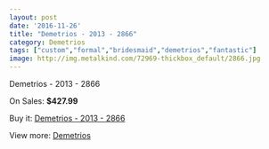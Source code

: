 ```yaml
---
layout: post
date: '2016-11-26'
title: "Demetrios - 2013 - 2866"
category: Demetrios
tags: ["custom","formal","bridesmaid","demetrios","fantastic"]
image: http://img.metalkind.com/72969-thickbox_default/2866.jpg
---
```

Demetrios - 2013 - 2866

On Sales: **$427.99**
<a href="https://www.metalkind.com/en/demetrios/1261-2866.html"><amp-img layout="responsive" width="600" height="600" src="//img.metalkind.com/72969-thickbox_default/2866.jpg" alt="Demetrios - 2013 - 2866 0" /></a>
<a href="https://www.metalkind.com/en/demetrios/1261-2866.html"><amp-img layout="responsive" width="600" height="600" src="//img.metalkind.com/72970-thickbox_default/2866.jpg" alt="Demetrios - 2013 - 2866 1" /></a>
<a href="https://www.metalkind.com/en/demetrios/1261-2866.html"><amp-img layout="responsive" width="600" height="600" src="//img.metalkind.com/72971-thickbox_default/2866.jpg" alt="Demetrios - 2013 - 2866 2" /></a>
<a href="https://www.metalkind.com/en/demetrios/1261-2866.html"><amp-img layout="responsive" width="600" height="600" src="//img.metalkind.com/72972-thickbox_default/2866.jpg" alt="Demetrios - 2013 - 2866 3" /></a>
<a href="https://www.metalkind.com/en/demetrios/1261-2866.html"><amp-img layout="responsive" width="600" height="600" src="//img.metalkind.com/72973-thickbox_default/2866.jpg" alt="Demetrios - 2013 - 2866 4" /></a>

Buy it: [Demetrios - 2013 - 2866](https://www.metalkind.com/en/demetrios/1261-2866.html "Demetrios - 2013 - 2866")

View more: [Demetrios](https://www.metalkind.com/en/39-demetrios "Demetrios")
